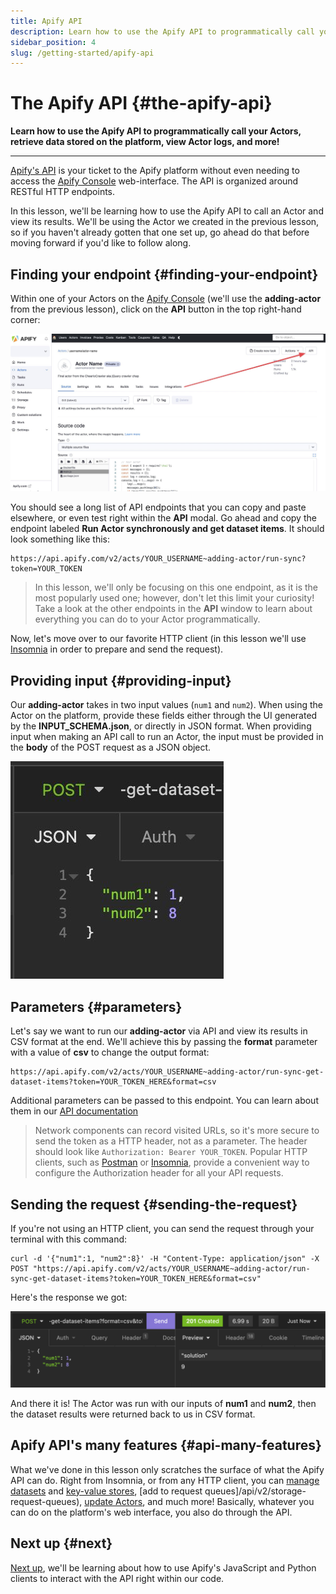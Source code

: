 ```yaml
---
title: Apify API
description: Learn how to use the Apify API to programmatically call your Actors, retrieve data stored on the platform, view Actor logs, and more!
sidebar_position: 4
slug: /getting-started/apify-api
---
```


# The Apify API {#the-apify-api}

**Learn how to use the Apify API to programmatically call your Actors, retrieve data stored on the platform, view Actor logs, and more!**

---

[Apify's API](/api/v2) is your ticket to the Apify platform without even needing to access the [Apify Console](https://console.apify.com?asrc=developers_portal) web-interface. The API is organized around RESTful HTTP endpoints.

In this lesson, we'll be learning how to use the Apify API to call an Actor and view its results. We'll be using the Actor we created in the previous lesson, so if you haven't already gotten that one set up, go ahead do that before moving forward if you'd like to follow along.

## Finding your endpoint {#finding-your-endpoint}

Within one of your Actors on the [Apify Console](https://console.apify.com?asrc=developers_portal) (we'll use the **adding-actor** from the previous lesson), click on the **API** button in the top right-hand corner:

![The "API" button on an Actor's page on the Apify Console](./images/api-tab.jpg)

You should see a long list of API endpoints that you can copy and paste elsewhere, or even test right within the **API** modal. Go ahead and copy the endpoint labeled **Run Actor synchronously and get dataset items**. It should look something like this:

```text
https://api.apify.com/v2/acts/YOUR_USERNAME~adding-actor/run-sync?token=YOUR_TOKEN
```

> In this lesson, we'll only be focusing on this one endpoint, as it is the most popularly used one; however, don't let this limit your curiosity! Take a look at the other endpoints in the **API** window to learn about everything you can do to your Actor programmatically.

Now, let's move over to our favorite HTTP client (in this lesson we'll use [Insomnia](../../glossary/tools/insomnia.md) in order to prepare and send the request).

## Providing input {#providing-input}

Our **adding-actor** takes in two input values (`num1` and `num2`). When using the Actor on the platform, provide these fields either through the UI generated by the **INPUT_SCHEMA.json**, or directly in JSON format. When providing input when making an API call to run an Actor, the input must be provided in the **body** of the POST request as a JSON object.

![Providing input](./images/provide-input.jpg)

## Parameters {#parameters}

Let's say we want to run our **adding-actor** via API and view its results in CSV format at the end. We'll achieve this by passing the **format** parameter with a value of **csv** to change the output format:

```text
https://api.apify.com/v2/acts/YOUR_USERNAME~adding-actor/run-sync-get-dataset-items?token=YOUR_TOKEN_HERE&format=csv
```

Additional parameters can be passed to this endpoint. You can learn about them in our [API documentation](/api/v2/act-run-sync-get-dataset-items-post)

> Network components can record visited URLs, so it's more secure to send the token as a HTTP header, not as a parameter. The header should look like `Authorization: Bearer YOUR_TOKEN`. Popular HTTP clients, such as [Postman](../../glossary/tools/postman.md) or [Insomnia](../../glossary/tools/insomnia.md), provide a convenient way to configure the Authorization header for all your API requests.

## Sending the request {#sending-the-request}

If you're not using an HTTP client, you can send the request through your terminal with this command:

```curl
curl -d '{"num1":1, "num2":8}' -H "Content-Type: application/json" -X POST "https://api.apify.com/v2/acts/YOUR_USERNAME~adding-actor/run-sync-get-dataset-items?token=YOUR_TOKEN_HERE&format=csv"
```

Here's the response we got:

![API response](./images/api-csv-response.png)

And there it is! The Actor was run with our inputs of **num1** and **num2**, then the dataset results were returned back to us in CSV format.

## Apify API's many features {#api-many-features}

What we've done in this lesson only scratches the surface of what the Apify API can do. Right from Insomnia, or from any HTTP client, you can [manage datasets](/api/v2/storage-datasets) and [key-value stores](/api/v2/storage-key-value-stores), [add to request queues]/api/v2/storage-request-queues), [update Actors](/api/v2/storage-request-queues-requests), and much more! Basically, whatever you can do on the platform's web interface, you also do through the API.

## Next up {#next}

[Next up](./apify_client.md), we'll be learning about how to use Apify's JavaScript and Python clients to interact with the API right within our code.

<!-- Note: From the previous version of this lesson, some now unused but useful images still remain.

- actor-settings-id.jpg
- api-error.jpg

 -->

